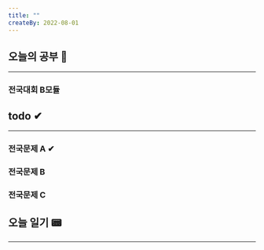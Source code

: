 ```yaml
---
title: ""
createBy: 2022-08-01
---
```

## 오늘의 공부 🎉
---
### 전국대회 B모듈

## todo ✔
---
### 전국문제 A ✔
### 전국문제 B
### 전국문제 C

## 오늘 일기 📟
---
### 
